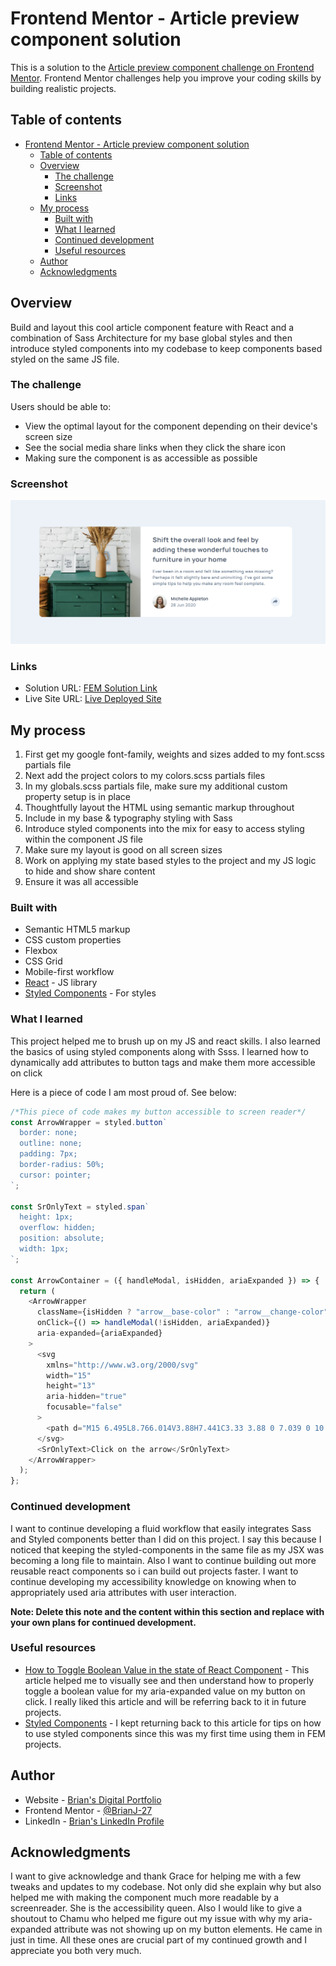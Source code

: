 # Frontend Mentor - Article preview component solution

This is a solution to the [Article preview component challenge on Frontend Mentor](https://www.frontendmentor.io/challenges/article-preview-component-dYBN_pYFT). Frontend Mentor challenges help you improve your coding skills by building realistic projects.

## Table of contents

- [Frontend Mentor - Article preview component solution](#frontend-mentor---article-preview-component-solution)
  - [Table of contents](#table-of-contents)
  - [Overview](#overview)
    - [The challenge](#the-challenge)
    - [Screenshot](#screenshot)
    - [Links](#links)
  - [My process](#my-process)
    - [Built with](#built-with)
    - [What I learned](#what-i-learned)
    - [Continued development](#continued-development)
    - [Useful resources](#useful-resources)
  - [Author](#author)
  - [Acknowledgments](#acknowledgments)

## Overview

Build and layout this cool article component feature with React and a combination of Sass Architecture for my base global styles and then introduce styled components into my codebase to keep components based styled on the same JS file.

### The challenge

Users should be able to:

- View the optimal layout for the component depending on their device's screen size
- See the social media share links when they click the share icon
- Making sure the component is as accessible as possible

### Screenshot

![](./article-preview-screenshot.png)

### Links

- Solution URL: [FEM Solution Link](https://your-solution-url.com)
- Live Site URL: [Live Deployed Site](https://article-preview-component-bj.netlify.app/)

## My process

1. First get my google font-family, weights and sizes added to my font.scss partials file
2. Next add the project colors to my colors.scss partials files
3. In my globals.scss partials file, make sure my additional custom property setup is in place
4. Thoughtfully layout the HTML using semantic markup throughout
5. Include in my base & typography styling with Sass
6. Introduce styled components into the mix for easy to access styling within the component JS file
7. Make sure my layout is good on all screen sizes
8. Work on applying my state based styles to the project and my JS logic to hide and show share content
9. Ensure it was all accessible

### Built with

- Semantic HTML5 markup
- CSS custom properties
- Flexbox
- CSS Grid
- Mobile-first workflow
- [React](https://reactjs.org/) - JS library
- [Styled Components](https://styled-components.com/) - For styles

### What I learned

This project helped me to brush up on my JS and react skills. I also learned the basics of using styled components along with Ssss. I learned how to dynamically add attributes to button tags and make them more accessible on click

Here is a piece of code I am most proud of. See below:

```js
/*This piece of code makes my button accessible to screen reader*/
const ArrowWrapper = styled.button`
  border: none;
  outline: none;
  padding: 7px;
  border-radius: 50%;
  cursor: pointer;
`;

const SrOnlyText = styled.span`
  height: 1px;
  overflow: hidden;
  position: absolute;
  width: 1px;
`;

const ArrowContainer = ({ handleModal, isHidden, ariaExpanded }) => {
  return (
    <ArrowWrapper
      className={isHidden ? "arrow__base-color" : "arrow__change-color"}
      onClick={() => handleModal(!isHidden, ariaExpanded)}
      aria-expanded={ariaExpanded}
    >
      <svg
        xmlns="http://www.w3.org/2000/svg"
        width="15"
        height="13"
        aria-hidden="true"
        focusable="false"
      >
        <path d="M15 6.495L8.766.014V3.88H7.441C3.33 3.88 0 7.039 0 10.936v2.049l.589-.612C2.59 10.294 5.422 9.11 8.39 9.11h.375v3.867L15 6.495z" />
      </svg>
      <SrOnlyText>Click on the arrow</SrOnlyText>
    </ArrowWrapper>
  );
};
```

### Continued development

I want to continue developing a fluid workflow that easily integrates Sass and Styled components better than I did on this project. I say this because I noticed that keeping the styled-components in the same file as my JSX was becoming a long file to maintain. Also I want to continue building out more reusable react components so i can build out projects faster. I want to continue developing my accessibility knowledge on knowing when to appropriately used aria attributes with user interaction.

**Note: Delete this note and the content within this section and replace with your own plans for continued development.**

### Useful resources

- [How to Toggle Boolean Value in the state of React Component](http://www.js-craft.io/blog/toggling-a-value-in-the-state-of-a-react-component-the-right-way/) - This article helped me to visually see and then understand how to properly toggle a boolean value for my aria-expanded value on my button on click. I really liked this article and will be referring back to it in future projects.
- [Styled Components](https://styled-components.com/docs/basics#coming-from-css) - I kept returning back to this article for tips on how to use styled components since this was my first time using them in FEM projects.

## Author

- Website - [Brian's Digital Portfolio](https://brianbjohnson.net/)
- Frontend Mentor - [@BrianJ-27](https://www.frontendmentor.io/profile/BrianJ-27)
- LinkedIn - [Brian's LinkedIn Profile](https://www.linkedin.com/in/brian-johnson-45161688/)

## Acknowledgments

I want to give acknowledge and thank Grace for helping me with a few tweaks and updates to my codebase. Not only did she explain why but also helped me with making the component much more readable by a screenreader. She is the accessibility queen. Also I would like to give a shoutout to Chamu who helped me figure out my issue with why my aria-expanded attribute was not showing up on my button elements. He came in just in time. All these ones are crucial part of my continued growth and I appreciate you both very much.
